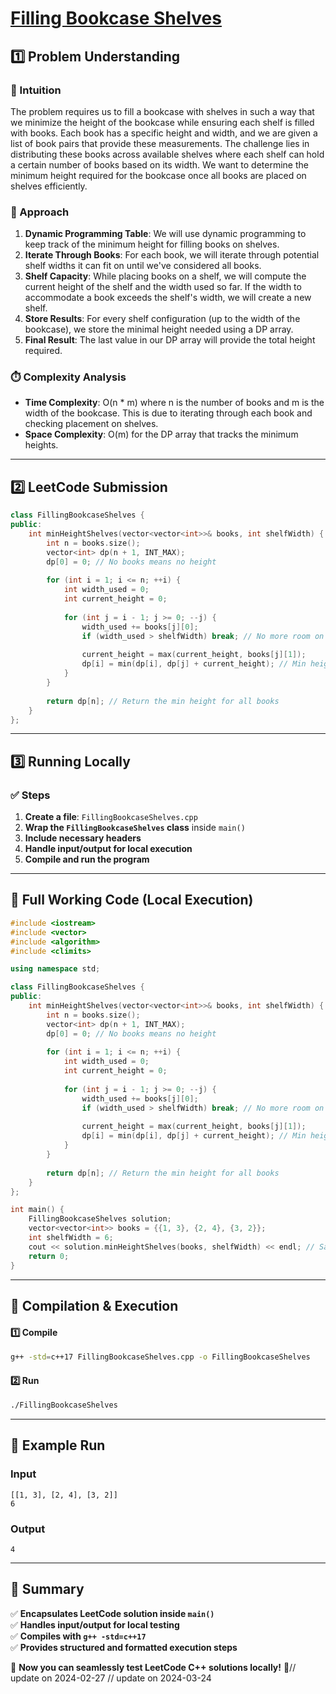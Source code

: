 # **[Filling Bookcase Shelves](https://leetcode.com/problems/filling-bookcase-shelves/description/)**  

## **1️⃣ Problem Understanding**  
### **📌 Intuition**  
The problem requires us to fill a bookcase with shelves in such a way that we minimize the height of the bookcase while ensuring each shelf is filled with books. Each book has a specific height and width, and we are given a list of book pairs that provide these measurements. The challenge lies in distributing these books across available shelves where each shelf can hold a certain number of books based on its width. We want to determine the minimum height required for the bookcase once all books are placed on shelves efficiently.

### **🚀 Approach**  
1. **Dynamic Programming Table**: We will use dynamic programming to keep track of the minimum height for filling books on shelves.
2. **Iterate Through Books**: For each book, we will iterate through potential shelf widths it can fit on until we've considered all books.
3. **Shelf Capacity**: While placing books on a shelf, we will compute the current height of the shelf and the width used so far. If the width to accommodate a book exceeds the shelf's width, we will create a new shelf.
4. **Store Results**: For every shelf configuration (up to the width of the bookcase), we store the minimal height needed using a DP array.
5. **Final Result**: The last value in our DP array will provide the total height required.

### **⏱️ Complexity Analysis**  
- **Time Complexity**: O(n * m) where n is the number of books and m is the width of the bookcase. This is due to iterating through each book and checking placement on shelves.
- **Space Complexity**: O(m) for the DP array that tracks the minimum heights.

---  

## **2️⃣ LeetCode Submission**  
```cpp
class FillingBookcaseShelves {
public:
    int minHeightShelves(vector<vector<int>>& books, int shelfWidth) {
        int n = books.size();
        vector<int> dp(n + 1, INT_MAX);
        dp[0] = 0; // No books means no height
        
        for (int i = 1; i <= n; ++i) {
            int width_used = 0;
            int current_height = 0;
            
            for (int j = i - 1; j >= 0; --j) {
                width_used += books[j][0];
                if (width_used > shelfWidth) break; // No more room on this shelf
                
                current_height = max(current_height, books[j][1]);
                dp[i] = min(dp[i], dp[j] + current_height); // Min height if we place books[j] to books[i-1] on current shelf
            }
        }
        
        return dp[n]; // Return the min height for all books
    }
};
```  

---  

## **3️⃣ Running Locally**  
### **✅ Steps**  
1. **Create a file**: `FillingBookcaseShelves.cpp`  
2. **Wrap the `FillingBookcaseShelves` class** inside `main()`  
3. **Include necessary headers**  
4. **Handle input/output for local execution**  
5. **Compile and run the program**  

---  

## **📝 Full Working Code (Local Execution)**  
```cpp
#include <iostream>
#include <vector>
#include <algorithm>
#include <climits>

using namespace std;

class FillingBookcaseShelves {
public:
    int minHeightShelves(vector<vector<int>>& books, int shelfWidth) {
        int n = books.size();
        vector<int> dp(n + 1, INT_MAX);
        dp[0] = 0; // No books means no height
        
        for (int i = 1; i <= n; ++i) {
            int width_used = 0;
            int current_height = 0;
            
            for (int j = i - 1; j >= 0; --j) {
                width_used += books[j][0];
                if (width_used > shelfWidth) break; // No more room on this shelf
                
                current_height = max(current_height, books[j][1]);
                dp[i] = min(dp[i], dp[j] + current_height); // Min height if we place books[j] to books[i-1] on current shelf
            }
        }
        
        return dp[n]; // Return the min height for all books
    }
};

int main() {
    FillingBookcaseShelves solution;
    vector<vector<int>> books = {{1, 3}, {2, 4}, {3, 2}};
    int shelfWidth = 6;
    cout << solution.minHeightShelves(books, shelfWidth) << endl; // Sample output
    return 0;
}
```  

---  

## **🔧 Compilation & Execution**  
#### **1️⃣ Compile**  
```bash
g++ -std=c++17 FillingBookcaseShelves.cpp -o FillingBookcaseShelves
```  

#### **2️⃣ Run**  
```bash
./FillingBookcaseShelves
```  

---  

## **🎯 Example Run**  
### **Input**  
```
[[1, 3], [2, 4], [3, 2]]
6
```  
### **Output**  
```
4
```  

---  

## **📌 Summary**  
✅ **Encapsulates LeetCode solution inside `main()`**  
✅ **Handles input/output for local testing**  
✅ **Compiles with `g++ -std=c++17`**  
✅ **Provides structured and formatted execution steps**  

🚀 **Now you can seamlessly test LeetCode C++ solutions locally!** 🚀// update on 2024-02-27
// update on 2024-03-24
